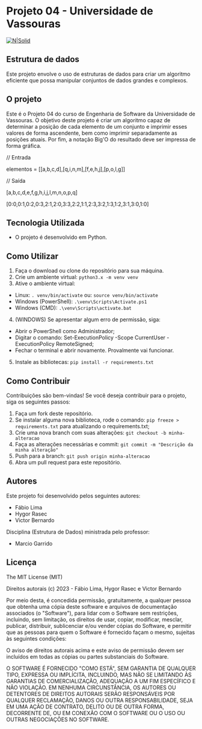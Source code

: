 # Projeto 04 - Universidade de Vassouras

[![N|Solid](https://universidadedevassouras.edu.br/wp-content/uploads/2022/03/campus_marica.png)](https://universidadedevassouras.edu.br/campus-marica/)

## Estrutura de dados

Este projeto envolve o uso de estruturas de dados para criar um algoritmo eficiente que possa manipular conjuntos de dados grandes e complexos.

## O projeto

Este é o Projeto 04 do curso de Engenharia de Software da Universidade de Vassouras. O objetivo deste projeto é criar um algoritmo capaz de determinar a posição de cada elemento de um conjunto e imprimir esses valores de forma ascendente, bem como imprimir separadamente as posições atuais. Por fim, a notação Big'O do resultado deve ser impressa de forma gráfica.

// Entrada

elementos = [[a,b,c,d],[q,i,n,m],[f,e,h,j],[p,o,l,g]]

// Saída

[a,b,c,d,e,f,g,h,i,j,l,m,n,o,p,q]

[0:0,0:1,0:2,0:3,2:1,2:0,3:3,2:2,1:1,2:3,3:2,1:3,1:2,3:1,3:0,1:0]

## Tecnologia Utilizada

- O projeto é desenvolvido em Python.

## Como Utilizar

1. Faça o download ou clone do repositório para sua máquina.
2. Crie um ambiente virtual: ```python3.x -m venv venv```
3. Ative o ambiente virtual:
- Linux: ```. venv/bin/activate``` ou: ```source venv/bin/activate```
- Windows (PowerShell): ```.\venv\Scripts\Activate.ps1```
- Windows (CMD): ```.\venv\Scripts\activate.bat```
4. (WINDOWS) Se apresentar algum erro de permissão, siga:
- Abrir o PowerShell como Administrador;
- Digitar o comando: Set-ExecutionPolicy -Scope CurrentUser -ExecutionPolicy RemoteSigned;
- Fechar o terminal e abrir novamente. Provalmente vai funcionar.
5. Instale as bibliotecas: ```pip install -r requirements.txt```

## Como Contribuir

Contribuições são bem-vindas! Se você deseja contribuir para o projeto, siga os seguintes passos:

1. Faça um fork deste repositório.
2. Se instalar alguma nova biblioteca, rode o comando: ```pip freeze > requirements.txt``` para atualizando o requirements.txt;
3. Crie uma nova branch com suas alterações: `git checkout -b minha-alteracao`
4. Faça as alterações necessárias e commit: `git commit -m "Descrição da minha alteração"`
5. Push para a branch: `git push origin minha-alteracao`
6. Abra um pull request para este repositório.

## Autores

Este projeto foi desenvolvido pelos seguintes autores:

- Fábio Lima
- Hygor Rasec
- Victor Bernardo

Disciplina (Estrutura de Dados) ministrada pelo professor:

- Marcio Garrido

## Licença

The MIT License (MIT)

Direitos autorais (c) 2023 - Fábio Lima, Hygor Rasec e Victor Bernardo

Por meio desta, é concedida permissão, gratuitamente, a qualquer pessoa que obtenha uma cópia deste software e arquivos de documentação associados (o "Software"), para lidar com o Software sem restrições, incluindo, sem limitação, os direitos de usar, copiar, modificar, mesclar, publicar, distribuir, sublicenciar e/ou vender cópias do Software, e permitir que as pessoas para quem o Software é fornecido façam o mesmo, sujeitas às seguintes condições:

O aviso de direitos autorais acima e este aviso de permissão devem ser incluídos em todas as cópias ou partes substanciais do Software.

O SOFTWARE É FORNECIDO "COMO ESTÁ", SEM GARANTIA DE QUALQUER TIPO, EXPRESSA OU IMPLÍCITA, INCLUINDO, MAS NÃO SE LIMITANDO ÀS GARANTIAS DE COMERCIALIZAÇÃO, ADEQUAÇÃO A UM FIM ESPECÍFICO E NÃO VIOLAÇÃO. EM NENHUMA CIRCUNSTÂNCIA, OS AUTORES OU DETENTORES DE DIREITOS AUTORAIS SERÃO RESPONSÁVEIS POR QUALQUER RECLAMAÇÃO, DANOS OU OUTRA RESPONSABILIDADE, SEJA EM UMA AÇÃO DE CONTRATO, DELITO OU DE OUTRA FORMA, DECORRENTE DE, OU EM CONEXÃO COM O SOFTWARE OU O USO OU OUTRAS NEGOCIAÇÕES NO SOFTWARE.

